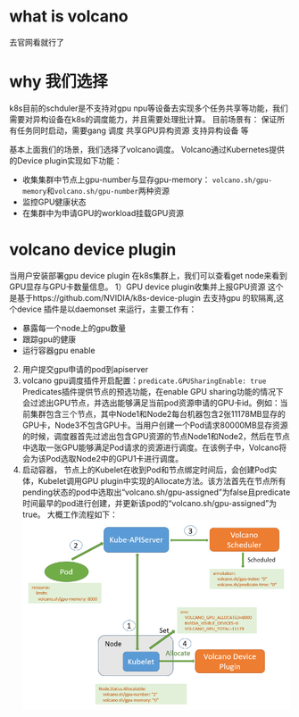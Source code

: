 # what is volcano
去官网看就行了

# why 我们选择
k8s目前的schduler是不支持对gpu npu等设备去实现多个任务共享等功能，我们需要对异构设备在k8s的调度能力，并且需要处理批计算。
目前场景有：
保证所有任务同时启动，需要gang 调度
共享GPU异构资源
支持异构设备
等


基本上面我们的场景，我们选择了volcano调度。
Volcano通过Kubernetes提供的Device plugin实现如下功能：
* 收集集群中节点上gpu-number与显存gpu-memory： `volcano.sh/gpu-memory`和`volcano.sh/gpu-number`两种资源
* 监控GPU健康状态
* 在集群中为申请GPU的workload挂载GPU资源

# volcano device plugin
当用户安装部署gpu device plugin 在k8s集群上，我们可以查看get node来看到GPU显存与GPU卡数量信息。
1）GPU device plugin收集并上报GPU资源
 这个是基于https://github.com/NVIDIA/k8s-device-plugin 去支持gpu 的软隔离,这个device 插件是以daemonset 来运行，主要工作有：
 * 暴露每一个node上的gpu数量
 * 跟踪gpu的健康
 * 运行容器gpu enable
 2) 用户提交gpu申请的pod到apiserver
 3) volcano gpu调度插件开启配置：`predicate.GPUSharingEnable: true`
 Predicates插件提供节点的预选功能，在enable GPU sharing功能的情况下会过滤出GPU节点，并选出能够满足当前pod资源申请的GPU卡id。例如：当前集群包含三个节点，其中Node1和Node2每台机器包含2张11178MB显存的GPU卡，Node3不包含GPU卡。当用户创建一个Pod请求80000MB显存资源的时候，调度器首先过滤出包含GPU资源的节点Node1和Node2，然后在节点中选取一张GPU能够满足Pod请求的资源进行调度。在该例子中，Volcano将会为该Pod选取Node2中的GPU1卡进行调度。
 4) 启动容器， 节点上的Kubelet在收到Pod和节点绑定时间后，会创建Pod实体，Kubelet调用GPU plugin中实现的Allocate方法。该方法首先在节点所有pending状态的pod中选取出“volcano.sh/gpu-assigned”为false且predicate时间最早的pod进行创建，并更新该pod的“volcano.sh/gpu-assigned”为true。
大概工作流程如下：
![](../images/volcano-workflow.png)

